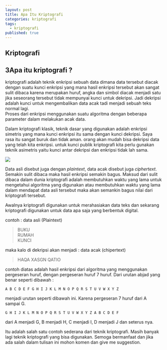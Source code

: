 ```yaml
---
layout: post
title: Apa Itu Kriptografi
categories: kriptografi
tags:
  - kriptografi
published: true
---
```

## Kriptografi

## 3Apa itu kriptografi ? ###

kriptografi adalah teknik enkripsi sebuah data dimana data tersebut diacak dengan suatu kunci enkripsi yang mana hasil enkripsi tersebut akan sangat sulit dibaca karena merupakan huruf, angka dan simbol diacak menjadi satu jika seseorang tersebut tidak mempunyai kunci untuk dekripsi. Jadi dekripsi adalah kunci untuk mengembalikan data acak tadi menjadi sebuah teks normal lagi.  
Proses dari enkripsi menggunakan suatu algoritma dengan beberapa parameter dalam melakukan acak data.

Dalam kriptografi klasik, teknik dasar yang digunakan adalah enkripsi simetris yang mana kunci enkripsi itu sama dengan kunci dekripsi. Saya rasa itu sangat buruk dan tidak aman. orang akan mudah bisa dekripsi data yang telah kita enkripsi. untuk kunci publik kriptografi kita perlu gunakan teknik asimetris yaitu kunci antar dekripsi dan enkripsi tidak lah sama.

![](http://ondigitalforensics.weebly.com/uploads/1/5/0/2/15025262/6788419_1_orig.jpg)

Data asli disebut juga dengan *plaintext*, data acak disebut juga *ciphertext*. Semakin sulit dibaca maka hasil enkripsi semakin bagus. Maksud dari sulit dibaca dalam dunia kriptografi adalah membutuhkan waktu yang lama untuk mengetahui algoritma yang digunakan atau membutuhkan waktu yang lama dalam mendapat data asli tersebut maka akan semankin bagus nilai dari kriptografi tersebut.

Awalnya kriptografi digunakan untuk merahasiakan data teks dan sekarang kriptografi digunakan untuk data apa saja yang berbentuk digital.

contoh :
data asli (Plaintext)
> BUKU  
RUMAH  
KUNCI

maka kalo di dekripsi akan menjadi :
data acak (chipertext)
> HAQA
XASGN
QATIO

contoh diatas adalah hasil enkripsi dari algoritma yang menggunakan pergeseran huruf, dengan pergeseran huruf 7 huruf. Dari urutan abjad yang benar seperti dibawah :

``` A B C D E F G H I J K L M N O P Q R S T U V W X Y Z ```

menjadi urutan seperti dibawah ini. Karena pergeseran 7 huruf dari A sampai G.

``` G H I J K L M N O P Q R S T U V W X Y Z A B C D E F ```

dari A menjadi G, B menjadi H, C menjadi I, D menjadi J dan seterus nya.

Itu adalah salah satu contoh sederana dari teknik kriptografi. Masih banyak lagi teknik kriptografi yang bisa digunakan. Semoga bermanfaat dan jika ada salah dalam tulisan ini mohon komen dan give me suggestion.
